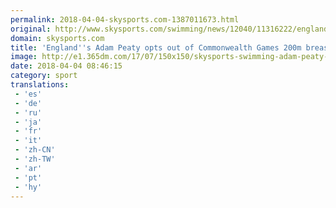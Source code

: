 ```yaml
---
permalink: 2018-04-04-skysports.com-1387011673.html
original: http://www.skysports.com/swimming/news/12040/11316222/englands-adam-peaty-opts-out-of-commonwealth-games-200m-breaststroke
domain: skysports.com
title: 'England''s Adam Peaty opts out of Commonwealth Games 200m breaststroke'
image: http://e1.365dm.com/17/07/150x150/skysports-swimming-adam-peaty-budapest_4062160.jpg
date: 2018-04-04 08:46:15
category: sport
translations: 
 - 'es'
 - 'de'
 - 'ru'
 - 'ja'
 - 'fr'
 - 'it'
 - 'zh-CN'
 - 'zh-TW'
 - 'ar'
 - 'pt'
 - 'hy'
---
```


